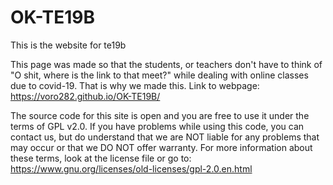 # OK-TE19B
This is the website for te19b

This page was made so that the students, or teachers don't have to think
of "O shit, where is the link to that meet?" while dealing with online
classes due to covid-19. That is why we made this.
Link to webpage: https://voro282.github.io/OK-TE19B/

The source code for this site is open and you are free to use it under
the terms of GPL v2.0. If you have problems while using this code,
you can contact us, but do understand that we are NOT liable for any
problems that may occur or that we DO NOT offer warranty. For more information
about these terms, look at the license file or go to:
https://www.gnu.org/licenses/old-licenses/gpl-2.0.en.html
